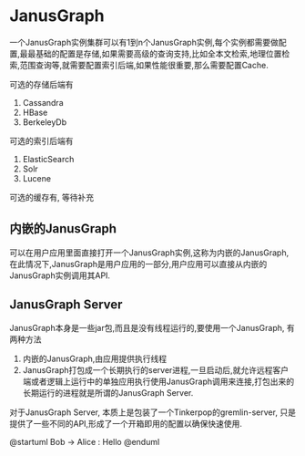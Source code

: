 # JanusGraph

一个JanusGraph实例集群可以有1到n个JanusGraph实例,每个实例都需要做配置,最最基础的配置是存储,如果需要高级的查询支持,比如全本文检索,地理位置检索,范围查询等,就需要配置索引后端,如果性能很重要,那么需要配置Cache.

可选的存储后端有

1. Cassandra
2. HBase
3. BerkeleyDb

可选的索引后端有

1. ElasticSearch
2. Solr
3. Lucene

可选的缓存有, 等待补充

## 内嵌的JanusGraph

可以在用户应用里面直接打开一个JanusGraph实例,这称为内嵌的JanusGraph, 在此情况下,JanusGraph是用户应用的一部分,用户应用可以直接从内嵌的JanusGraph实例调用其API.

## JanusGraph Server

JanusGraph本身是一些jar包,而且是没有线程运行的,要使用一个JanusGraph, 有两种方法

1. 内嵌的JanusGraph,由应用提供执行线程
2. JanusGraph打包成一个长期执行的server进程,一旦启动后,就允许远程客户端或者逻辑上运行中的单独应用执行使用JanusGraph调用来连接,打包出来的长期运行的进程就是所谓的JanusGraph Server.

对于JanusGraph Server, 本质上是包装了一个Tinkerpop的gremlin-server, 只是提供了一些不同的API,形成了一个开箱即用的配置以确保快速使用.

@startuml
Bob -> Alice : Hello
@enduml
